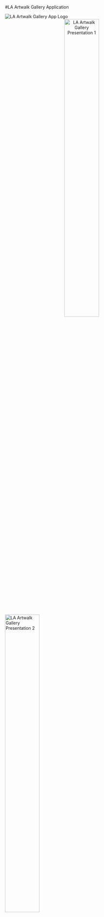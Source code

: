 #LA Artwalk Gallery Application

<img alt='LA Artwalk Gallery App Logo' src='https://dd0bfbd39ca0f0567abe0b7ea594247663076f43.googledrive.com/host/0BzeRIFydrcV6M2E0WGJRQnFFTk0/arwalk-gallery-app-logo.png'/>
<br>
<center>
<img style='max-width:45%' alt='LA Artwalk Gallery Presentation 1' src='https://dd0bfbd39ca0f0567abe0b7ea594247663076f43.googledrive.com/host/0BzeRIFydrcV6M2E0WGJRQnFFTk0/LA-Artwalk-In-Gallery-1.png' width='50%'/>
</center>
<img style='max-width:45%' alt='LA Artwalk Gallery Presentation 2' src='https://dd0bfbd39ca0f0567abe0b7ea594247663076f43.googledrive.com/host/0BzeRIFydrcV6M2E0WGJRQnFFTk0/LA-Artwalk-In-Gallery-2.png' width='50%'/>

Demo: https://carlos-reynosa.github.io/la-artwalk

#About



#Gallery App Overview
<img alt="LA Artwalk Gallery Overview" src="https://dd0bfbd39ca0f0567abe0b7ea594247663076f43.googledrive.com/host/0BzeRIFydrcV6M2E0WGJRQnFFTk0/gallery-overview.png"/>

<img alt="LA Artwalk Gallery Details Pop Up" src="https://dd0bfbd39ca0f0567abe0b7ea594247663076f43.googledrive.com/host/0BzeRIFydrcV6M2E0WGJRQnFFTk0/gallery-overview-popup-gallery-details.png"/>

<img alt="LA Artwalk Gallery Small Pop Up" src="https://dd0bfbd39ca0f0567abe0b7ea594247663076f43.googledrive.com/host/0BzeRIFydrcV6M2E0WGJRQnFFTk0/gallery-overview-popup.png"/>

<img alt='Graduate Newsletter Page 1' src='https://dd0bfbd39ca0f0567abe0b7ea594247663076f43.googledrive.com/host/0BzeRIFydrcV6M2E0WGJRQnFFTk0/newsletter-2.jpg'/>


